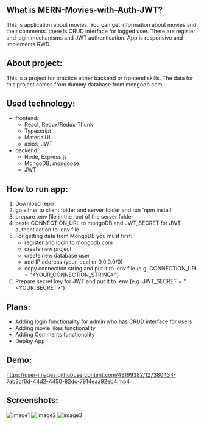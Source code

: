 ## What is MERN-Movies-with-Auth-JWT?
This is application about movies. You can get information about movies and their comments. there is CRUD interface for logged user. There are register and login mechanisms and JWT authentication. App is responsive and implements RWD.

## About project:
This is a project for practice either backend or frontend skills. The data for this project comes from dummy database from mongodb.com

## Used technology:
* frontend: 
  * React, Redux/Redux-Thunk 
  * Typescript
  * MaterialUI
  * axios, JWT
* backend:
  * Node, Express.js
  * MongoDB, mongoose
  * JWT

## How to run app:
1. Download repo
2. go either to client folder and server folder and run 'npm install'
3. prepare .env file in the root of the server folder
4. paste CONNECTION_URL to mongoDB and JWT_SECRET for JWT authentication to .env file
5. For getting data from MongoDB you must first:
    * register and login to mongodb.com
    * create new project 
    * create new database user
    * add IP address (your local or 0.0.0.0/0)
    * copy connection string and put it to .env file (e.g. CONNECTION_URL = "<YOUR_CONNECTION_STRING>")
 6. Prepare secret key for JWT and put it to .env (e.g. JWT_SECRET = "<YOUR_SECRET>")

## Plans:
* Adding login functionality for admin who has CRUD interface for users
* Adding movie likes functionality
* Adding Comments functionality
* Deploy App 

## Demo:
https://user-images.githubusercontent.com/43199382/127380434-7ab3cf6d-44d2-4450-82dc-7914eaa92eb4.mp4

## Screenshots:
![image1](https://user-images.githubusercontent.com/43199382/127380440-5eb753a3-32d2-4edc-9f10-e39b03b94396.jpg)
![image2](https://user-images.githubusercontent.com/43199382/127380441-b28707dc-1c0a-488d-942c-6d7847b35e66.jpg)
![image3](https://user-images.githubusercontent.com/43199382/127380445-85b1ebe0-12fa-4d37-8b76-cde08548e7df.jpg)

